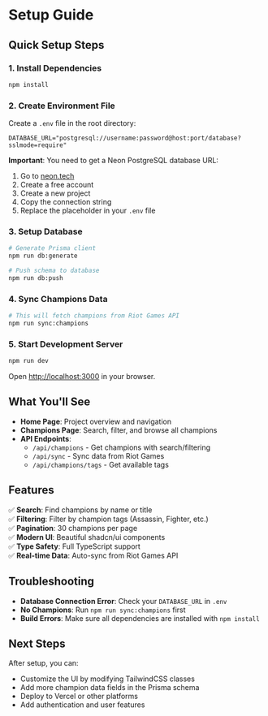 # Setup Guide

## Quick Setup Steps

### 1. Install Dependencies
```bash
npm install
```

### 2. Create Environment File
Create a `.env` file in the root directory:
```env
DATABASE_URL="postgresql://username:password@host:port/database?sslmode=require"
```

**Important**: You need to get a Neon PostgreSQL database URL:
1. Go to [neon.tech](https://neon.tech)
2. Create a free account
3. Create a new project
4. Copy the connection string
5. Replace the placeholder in your `.env` file

### 3. Setup Database
```bash
# Generate Prisma client
npm run db:generate

# Push schema to database
npm run db:push
```

### 4. Sync Champions Data
```bash
# This will fetch champions from Riot Games API
npm run sync:champions
```

### 5. Start Development Server
```bash
npm run dev
```

Open [http://localhost:3000](http://localhost:3000) in your browser.

## What You'll See

- **Home Page**: Project overview and navigation
- **Champions Page**: Search, filter, and browse all champions
- **API Endpoints**: 
  - `/api/champions` - Get champions with search/filtering
  - `/api/sync` - Sync data from Riot Games
  - `/api/champions/tags` - Get available tags

## Features

✅ **Search**: Find champions by name or title  
✅ **Filtering**: Filter by champion tags (Assassin, Fighter, etc.)  
✅ **Pagination**: 30 champions per page  
✅ **Modern UI**: Beautiful shadcn/ui components  
✅ **Type Safety**: Full TypeScript support  
✅ **Real-time Data**: Auto-sync from Riot Games API  

## Troubleshooting

- **Database Connection Error**: Check your `DATABASE_URL` in `.env`
- **No Champions**: Run `npm run sync:champions` first
- **Build Errors**: Make sure all dependencies are installed with `npm install`

## Next Steps

After setup, you can:
- Customize the UI by modifying TailwindCSS classes
- Add more champion data fields in the Prisma schema
- Deploy to Vercel or other platforms
- Add authentication and user features

